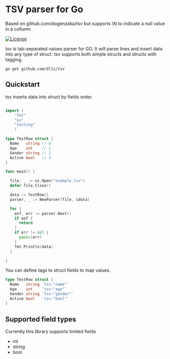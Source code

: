 TSV parser for Go 
====
Based on github.com/dogenzaka/tsv but supports \N to indicate a null value in a collumn

[![License](http://img.shields.io/badge/license-MIT-red.svg?style=flat)](https://github.com/dogenzaka/rotator/blob/master/LICENSE)

tsv is tab-separated values parser for GO. It will parse lines and insert data into any type of struct. tsv supports both simple structs and structs with tagging.

```
go get github.com/dllz/tsv
```

Quickstart
--

tsv inserts data into struct by fields order.

```go

import (
    "fmt"
    "os"
    "testing"
    )

type TestRow struct {
  Name   string // 0
  Age    int    // 1
  Gender string // 2
  Active bool   // 3
}

func main() {

  file, _ := os.Open("example.tsv")
  defer file.Close()

  data := TestRow{}
  parser, _ := NewParser(file, &data)

  for {
    eof, err := parser.Next()
    if eof {
      return
    }
    if err != nil {
      panic(err)
    }
    fmt.Println(data)
  }

}

```

You can define tags to struct fields to map values.

```go
type TestRow struct {
  Name   string `tsv:"name"`
  Age    int    `tsv:"age"`
  Gender string `tsv:"gender"`
  Active bool   `tsv:"bool"`
}
```

Supported field types
--

Currently this library supports limited fields

- int
- string
- bool

